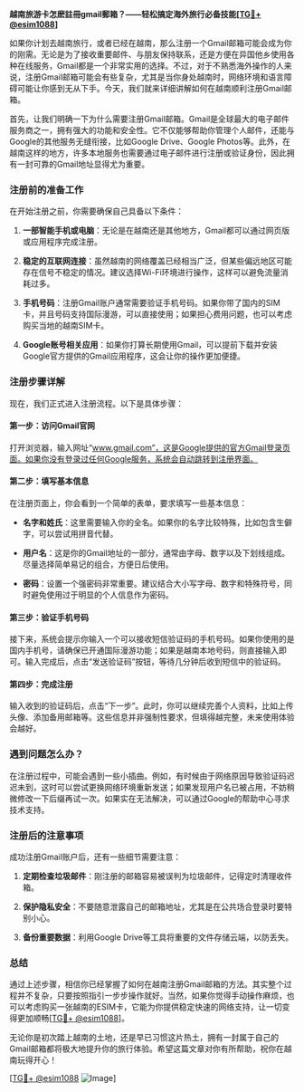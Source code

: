 **越南旅游卡怎麽註冊gmail郵箱？——轻松搞定海外旅行必备技能[[TG💪+ @esim1088](https://t.me/s/esim1088)]**

如果你计划去越南旅行，或者已经在越南，那么注册一个Gmail邮箱可能会成为你的刚需。无论是为了接收重要邮件、与朋友保持联系，还是方便在异国他乡使用各种在线服务，Gmail都是一个非常实用的选择。不过，对于不熟悉海外操作的人来说，注册Gmail邮箱可能会有些复杂，尤其是当你身处越南时，网络环境和语言障碍可能让你感到无从下手。今天，我们就来详细讲解如何在越南顺利注册Gmail邮箱。

首先，让我们明确一下为什么需要注册Gmail邮箱。Gmail是全球最大的电子邮件服务商之一，拥有强大的功能和安全性。它不仅能够帮助你管理个人邮件，还能与Google的其他服务无缝衔接，比如Google Drive、Google Photos等。此外，在越南这样的地方，许多本地服务也需要通过电子邮件进行注册或验证身份，因此拥有一封可靠的Gmail地址显得尤为重要。

### 注册前的准备工作

在开始注册之前，你需要确保自己具备以下条件：

1. **一部智能手机或电脑**：无论是在越南还是其他地方，Gmail都可以通过网页版或应用程序完成注册。
   
2. **稳定的互联网连接**：虽然越南的网络覆盖已经相当广泛，但某些偏远地区可能存在信号不稳定的情况。建议选择Wi-Fi环境进行操作，这样可以避免流量消耗过多。

3. **手机号码**：注册Gmail账户通常需要验证手机号码。如果你带了国内的SIM卡，并且号码支持国际漫游，可以直接使用；如果担心费用问题，也可以考虑购买当地的越南SIM卡。

4. **Google账号相关应用**：如果你打算长期使用Gmail，可以提前下载并安装Google官方提供的Gmail应用程序，这会让你的操作更加便捷。

### 注册步骤详解

现在，我们正式进入注册流程。以下是具体步骤：

#### 第一步：访问Gmail官网

打开浏览器，输入网址“www.gmail.com”，这是Google提供的官方Gmail登录页面。如果你没有登录过任何Google服务，系统会自动跳转到注册界面。

#### 第二步：填写基本信息

在注册页面上，你会看到一个简单的表单，要求填写一些基本信息：

- **名字和姓氏**：这里需要输入你的全名。如果你的名字比较特殊，比如包含生僻字，可以尝试用拼音代替。
  
- **用户名**：这是你的Gmail地址的一部分，通常由字母、数字以及下划线组成。尽量选择简单易记的组合，方便日后使用。

- **密码**：设置一个强密码非常重要。建议结合大小写字母、数字和特殊符号，同时避免使用过于明显的个人信息作为密码。

#### 第三步：验证手机号码

接下来，系统会提示你输入一个可以接收短信验证码的手机号码。如果你使用的是国内手机号，请确保已开通国际漫游功能；如果是越南本地号码，则直接输入即可。输入完成后，点击“发送验证码”按钮，等待几分钟后收到短信中的验证码。

#### 第四步：完成注册

输入收到的验证码后，点击“下一步”。此时，你可以继续完善个人资料，比如上传头像、添加备用邮箱等。这些信息并非强制性要求，但填得越完整，未来使用体验会越好。

### 遇到问题怎么办？

在注册过程中，可能会遇到一些小插曲。例如，有时候由于网络原因导致验证码迟迟未到，这时可以尝试更换网络环境重新发送；如果发现用户名已被占用，不妨稍微修改一下后缀再试一次。如果实在无法解决，可以通过Google的帮助中心寻求技术支持。

### 注册后的注意事项

成功注册Gmail账户后，还有一些细节需要注意：

1. **定期检查垃圾邮件**：刚注册的邮箱容易被误判为垃圾邮件，记得定时清理收件箱。

2. **保护隐私安全**：不要随意泄露自己的邮箱地址，尤其是在公共场合登录时要特别小心。

3. **备份重要数据**：利用Google Drive等工具将重要的文件存储云端，以防丢失。

### 总结

通过上述步骤，相信你已经掌握了如何在越南注册Gmail邮箱的方法。其实整个过程并不复杂，只要按照指引一步步操作就好。当然，如果你觉得手动操作麻烦，也可以考虑购买一张越南的ESIM卡，它能为你提供稳定快速的网络支持，让一切变得更加顺畅[[TG💪+ @esim1088](https://t.me/s/esim1088)]。

无论你是初次踏上越南的土地，还是早已习惯这片热土，拥有一封属于自己的Gmail邮箱都将极大地提升你的旅行体验。希望这篇文章对你有所帮助，祝你在越南玩得开心！

[[TG💪+ @esim1088](https://t.me/s/esim1088) ![Image](https://i.postimg.cc/4NQfJmqS/Snipaste-2025-05-13-00-14-12.png)]